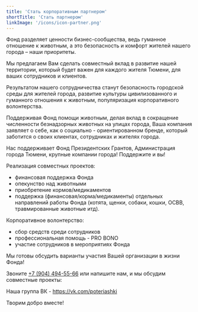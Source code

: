 ```yaml
---
title: 'Стать корпоративным партнером'
shortTitle: 'Стать партнером'
linkImage: '/icons/icon-partner.png'
---
```


Фонд разделяет ценности бизнес-сообщества, ведь гуманное отношение к животным, а это безопасность и комфорт жителей нашего города – наши приоритеты.

Мы предлагаем Вам сделать совместный вклад в развитие нашей территории, который будет важен для каждого жителя Тюмени, для ваших сотрудников и клиентов.

Результатом нашего сотрудничества станут безопасность городской среды для жителей города, развитие культуры цивилизованного и гуманного отношения к животным, популяризация корпоративного волонтерства.

Поддерживая Фонд помощи животным, делая вклад в сокращение численности безнадзорных животных на улицах города, Ваша компания заявляет о себе, как о социально - ориентированном бренде, который заботится о своих клиентах, сотрудниках и жителях города.

Нас поддерживает Фонд Президентских Грантов, Администрация города Тюмени, крупные компании города! Поддержите и вы!

Реализация совместных проектов:

- финансовая поддержка Фонда
- опекунство над животными
- приобретение кормов/медикаментов
- поддержка (финансовая/корма/медикаменты) отдельных направлений работы Фонда (котята, щенки, собаки, кошки, ОСВВ, травмированные животные итд).

Корпоративное волонтерство:

- сбор средств среди сотрудников
- профессиональная помощь - PRO BONO
- участие сотрудников в мероприятиях Фонда

Мы готовы обсудить варианты участия Вашей организации в жизни Фонда!

Звоните [+7 (904) 494-55-66](<tel:+7(904)494-55-66>) или напишите нам, и мы обсудим совместные проекты:

Наша группа ВК - https://vk.com/poteriashki

Творим добро вместе!
